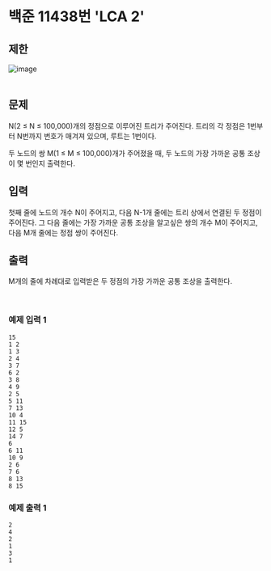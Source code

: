 # 백준 11438번 'LCA 2'

## 제한
![image](https://user-images.githubusercontent.com/82142527/180908858-598a15dc-8691-402f-ba1e-912eda0b5054.png)  
<br>
## 문제
N(2 ≤ N ≤ 100,000)개의 정점으로 이루어진 트리가 주어진다. 트리의 각 정점은 1번부터 N번까지 번호가 매겨져 있으며, 루트는 1번이다.

두 노드의 쌍 M(1 ≤ M ≤ 100,000)개가 주어졌을 때, 두 노드의 가장 가까운 공통 조상이 몇 번인지 출력한다.

## 입력
첫째 줄에 노드의 개수 N이 주어지고, 다음 N-1개 줄에는 트리 상에서 연결된 두 정점이 주어진다. 그 다음 줄에는 가장 가까운 공통 조상을 알고싶은 쌍의 개수 M이 주어지고, 다음 M개 줄에는 정점 쌍이 주어진다.

## 출력
M개의 줄에 차례대로 입력받은 두 정점의 가장 가까운 공통 조상을 출력한다.

<br> 

### 예제 입력 1
```
15
1 2
1 3
2 4
3 7
6 2
3 8
4 9
2 5
5 11
7 13
10 4
11 15
12 5
14 7
6
6 11
10 9
2 6
7 6
8 13
8 15
```
### 예제 출력 1 
```
2
4
2
1
3
1
```

